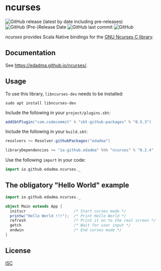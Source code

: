 ncurses
=======

![GitHub release (latest by date including pre-releases)](https://img.shields.io/github/v/release/edadma/ncurses?include_prereleases) ![GitHub (Pre-)Release Date](https://img.shields.io/github/release-date-pre/edadma/ncurses) ![GitHub last commit](https://img.shields.io/github/last-commit/edadma/ncurses) ![GitHub](https://img.shields.io/github/license/edadma/ncurses)

*ncurses* provides Scala Native bindings for the [GNU Ncurses C library](https://invisible-island.net/ncurses/announce.html).

Documentation
-------------

See https://edadma.github.io/ncurses/.

Usage
-----

To use this library, `libncurses-dev` needs to be installed:

```shell
sudo apt install libncurses-dev
```

Include the following in your `project/plugins.sbt`:

```sbt
addSbtPlugin("com.codecommit" % "sbt-github-packages" % "0.5.3")
```

Include the following in your `build.sbt`:

```sbt
resolvers += Resolver.githubPackages("edadma")

libraryDependencies += "io.github.edadma" %%% "ncurses" % "0.2.4"
```

Use the following `import` in your code:

```scala
import io.github.edadma.ncurses._
```

The obligatory "Hello World" example
------------------------------------

```scala
import io.github.edadma.ncurses._

object Main extends App {
  initscr                     /* Start curses mode */
  printw("Hello World !!!");  /* Print Hello World */
  refresh                     /* Print it on to the real screen */
  getch                       /* Wait for user input */
  endwin                      /* End curses mode */
}
```

License
-------

[ISC](https://github.com/edadma/ncurses/blob/main/LICENSE)